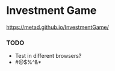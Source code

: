 # Investment Game
https://metad.github.io/InvestmentGame/

### TODO
- Test in different browsers?
- #@$%^&*
